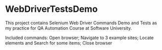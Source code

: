 # WebDriverTestsDemo
This project contains Selenium Web Driver Commands Demo and Tests as my practice for QA Automation Course at Software University.

Included commands: Open browser; Navigate to 3 example sites; Locate elements and Search for some items; Close browser



